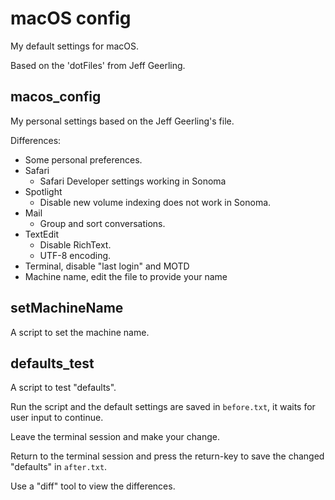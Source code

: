 # macOS config

My default settings for macOS.

Based on the 'dotFiles' from Jeff Geerling.

## macos_config

My personal settings based on the Jeff Geerling's file.

Differences:
- Some personal preferences.
- Safari
    - Safari Developer settings working in Sonoma
- Spotlight
    - Disable new volume indexing does not work in Sonoma.
- Mail
    - Group and sort conversations.
- TextEdit
    - Disable RichText.
    - UTF-8 encoding.
- Terminal, disable "last login" and MOTD
- Machine name, edit the file to provide your name

## setMachineName

A script to set the machine name.

## defaults_test

A script to test "defaults".

Run the script and the default settings are saved in `before.txt`, it waits for user input to continue.

Leave the terminal session and make your change.

Return to the terminal session and press the return-key to save the changed "defaults" in `after.txt`.

Use a "diff" tool to view the differences.